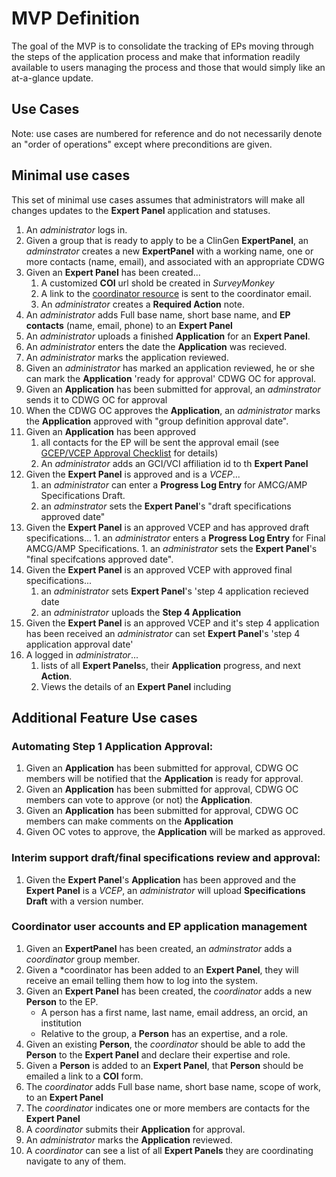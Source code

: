 
# MVP Definition
The goal of the MVP is to consolidate the tracking of EPs moving through the steps of the application process and make that information readily available to users managing the process and those that would simply like an at-a-glance update.

## Use Cases
Note: use cases are numbered for reference and do not necessarily denote an "order of operations" except where preconditions are given.

## Minimal use cases
This set of minimal use cases assumes that administrators will make all changes updates to the **Expert Panel** application and statuses. 

1. An *administrator* logs in.
1. Given a group that is ready to apply to be a ClinGen **ExpertPanel**, an *adminstrator* creates a new **ExpertPanel** with a working name, one or more contacts (name, email), and associated with an appropriate CDWG
2. Given an **Expert Panel** has been created...
    1. A customized **COI** url shold be created in _SurveyMonkey_
    3. A link to the [coordinator resource](https://docs.google.com/document/d/1GeyR1CBqlzLHOdlPLJt0uA29Z-2ysmTX1dtH9PDmqRo) is sent to the coordinator email.
    3. An *administrator* creates a **Required Action** note.
4. An *administrator* adds Full base name, short base name, and **EP contacts** (name, email, phone) to an **Expert Panel**
4. An *administrator* uploads a finished **Application** for an **Expert Panel**.
5. An *administrator* enters the date the **Application** was recieved.
5. An *administrator* marks the application reviewed.
5. Given an *administrator* has marked an application reviewed, he or she can mark the **Application** 'ready for approval' CDWG OC for approval.
1. Given an **Application** has been submitted for approval, an *adminstrator* sends it to CDWG OC for approval
2. When the CDWG OC approves the **Application**, an *administrator* marks the **Application** approved with "group definition approval date".
9. Given an **Application** has been approved
    1. all contacts for the EP will be sent the approval email (see [GCEP/VCEP Approval Checklist](https://docs.google.com/document/d/1OvECRLrxa7NeqxrFUsrLMz6qxPUkq5zxa9pu6vCdbJQ) for details)
    1. An *administrator* adds an GCI/VCI affiliation id to th **Expert Panel**
11. Given the **Expert Panel** is approved and is a *VCEP*...
    1. an *administrator* can enter a **Progress Log Entry** for AMCG/AMP Specifications Draft.
    2. an *adminstrator* sets the **Expert Panel**'s "draft specifications approved date"
13. Given the **Expert Panel** is an approved VCEP and has approved draft specifications... 
        1. an *administrator* enters a **Progress Log Entry** for Final AMCG/AMP Specifications.
        1. an *administrator* sets the **Expert Panel**'s "final specifcations approved date".
14. Given the **Expert Panel** is an approved VCEP with approved final specifications...
    1. an *administrator* sets **Expert Panel**'s 'step 4 application recieved date
    2. an *administrator* uploads the **Step 4 Application**
14. Given the **Expert Panel** is an approved VCEP and it's step 4 application has been received an *administrator* can set **Expert Panel**'s 'step 4 application approval date'
1. A logged in *administrator*...
    1. lists of all **Expert Panels**s, their **Application** progress, and next **Action**.
    1. Views the details of an **Expert Panel** including


## Additional Feature Use cases

### Automating Step 1 Application Approval:
1. Given an **Application** has been submitted for approval, CDWG OC members will be notified that the **Application** is ready for approval.
7. Given an **Application** has been submitted for approval, CDWG OC members can vote to approve (or not) the **Application**.
8. Given an **Application** has been submitted for approval, CDWG OC members can make comments on the **Application**
9. Given OC votes to approve, the **Application** will be marked as approved.

### Interim support draft/final specifications review and approval:
1. Given the **Expert Panel**'s **Application** has been approved and the **Expert Panel** is a *VCEP*, an *administrator* will upload **Specifications Draft** with a version number.


### Coordinator user accounts and EP application management
1. Given an **ExpertPanel** has been created, an *adminstrator* adds a *coordinator* group member.
1. Given a *coordinator has been added to an **Expert Panel**, they will receive an email telling them how to log into the system.
2. Given an **Expert Panel** has been created, the *coordinator* adds a new **Person** to the EP.
    * A person has a first name, last name, email address, an orcid, an institution
    * Relative to the group, a **Person** has an expertise, and a role.
3. Given an existing **Person**, the *coordinator* should be able to add the **Person** to the **Expert Panel** and declare their expertise and role.
4. Given a **Person** is added to an **Expert Panel**, that **Person** should be emailed a link to a **COI** form.
4. The *coordinator* adds Full base name, short base name, scope of work,  to an **Expert Panel**
4. The *coordinator* indicates one or more members are contacts for the **Expert Panel**
4. A *coordinator* submits their **Application** for approval.
5. An *administrator* marks the **Application** reviewed.
6. A *coordinator* can see a list of all **Expert Panels** they are coordinating navigate to any of them.